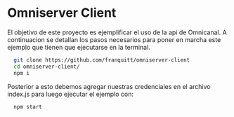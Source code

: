 # Omniserver Client
El objetivo de este proyecto es ejemplificar el uso de la api de Omnicanal. A continuacion se detallan los pasos necesarios
para poner en marcha este ejemplo que tienen que ejecutarse en la terminal.

```bash
  git clone https://github.com/franquitt/omniserver-client
  cd omniserver-client/
  npm i
```
Posterior a esto debemos agregar nuestras credenciales en el archivo index.js para luego ejecutar el ejemplo con:
```bash
  npm start
```

